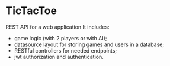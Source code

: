 # TicTacToe
REST API for a web application
It includes:
- game logic (with 2 players or with AI);
- datasource layout for storing games and users in a database;
- RESTful controllers for needed endpoints;
- jwt authorization and authentication.